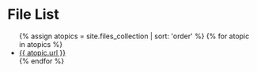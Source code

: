 # File List
<ul>
{% assign atopics = site.files_collection | sort: 'order' %}
{% for atopic in atopics %}
  <li {% if page.url == atopic.url %} class="active"{% endif %}>
    <a href="{{ atopic.url }}">{{ atopic.url }}</a>
  </li>
{% endfor %}
</ul>


